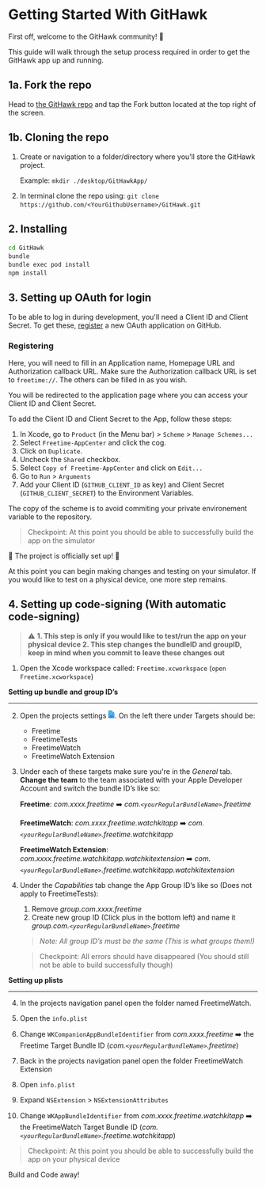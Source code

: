 # Getting Started With GitHawk
First off, welcome to the GitHawk community! 👋

This guide will walk through the setup process required in order to get the GitHawk app up and running.

## 1a. Fork the repo
Head to [the GitHawk repo](https://github.com/GitHawkApp/GitHawk) and tap the Fork button located at the top right of the screen. 
## 1b. Cloning the repo
1. Create or navigation to a folder/directory where you’ll store the GitHawk project.

	Example: `mkdir ./desktop/GitHawkApp/`

2. In terminal clone the repo using: `git clone https://github.com/<YourGithubUsername>/GitHawk.git`

## 2. Installing

```bash
cd GitHawk
bundle
bundle exec pod install
npm install
```

## 3. Setting up OAuth for login

To be able to log in during development, you'll need a Client ID and Client Secret.
To get these, [register](https://github.com/settings/applications/new) a new OAuth application on GitHub.

### Registering

Here, you will need to fill in an Application name, Homepage URL and Authorization callback URL.
Make sure the Authorization callback URL is set to `freetime://`. The others can be filled in as you wish.

You will be redirected to the application page where you can access your Client ID and Client Secret.

To add the Client ID and Client Secret to the App, follow these steps:

1. In Xcode, go to `Product` (in the Menu bar) > `Scheme` > `Manage Schemes...`
2. Select `Freetime-AppCenter` and click the cog.
3. Click on `Duplicate`.
4. Uncheck the `Shared` checkbox.
5. Select `Copy of Freetime-AppCenter` and click on `Edit...`
6. Go to `Run` > `Arguments`
7. Add your Client ID (`GITHUB_CLIENT_ID` as key) and Client Secret (`GITHUB_CLIENT_SECRET`) to the Environment Variables.

The copy of the scheme is to avoid commiting your private environement variable to the repository.

>   Checkpoint: At this point you should be able to successfully build the app on the simulator

🎉 The project is officially set up! 🎉 

At this point you can begin making changes and testing on your simulator.
If you would like to test on a physical device, one more step remains.

## 4. Setting up code-signing (With automatic code-signing)

> ⚠️ **1. This step is only if you would like to test/run the app on your physical device 2. This step changes the bundleID and groupID, keep in mind when you commit to leave these changes out**

1. Open the Xcode workspace called: `Freetime.xcworkspace`
(`open Freetime.xcworkspace`)


**Setting up bundle and group ID’s**
- - - -

2. Open the projects settings  ![](./Design/projectIcon.png).
On the left there under Targets should be:

	* Freetime
	* FreetimeTests
	* FreetimeWatch
	* FreetimeWatch Extension

3. Under each of these targets make sure you're in the _General_ tab. **Change the team** to the team associated with your Apple Developer Account and switch the bundle ID’s like so:

	**Freetime**: *com.xxxx.freetime* ➡️
	*com.`<yourRegularBundleName>`.freetime*

	**FreetimeWatch**: *com.xxxx.freetime.watchkitapp* ➡️
	*com.`<yourRegularBundleName>`.freetime.watchkitapp*

	**FreetimeWatch Extension**: *com.xxxx.freetime.watchkitapp.watchkitextension* ➡️ *com.`<yourRegularBundleName>`.freetime.watchkitapp.watchkitextension*

4. Under the _Capabilities_ tab change the App Group ID’s like so (Does not apply to FreetimeTests):

	1.  Remove *group.com.xxxx.freetime*
	2.  Create new group ID (Click plus in the bottom left) and name it *group.com.`<yourRegularBundleName>`.freetime*

	> *Note: All group ID’s must be the same (This is what groups them!)*

	> Checkpoint: All errors should have disappeared (You should still not be able to build successfully though)


**Setting up plists**
- - - -

4. In the projects navigation panel open the folder named FreetimeWatch.

1.  Open the `info.plist`
2.  Change `WKCompanionAppBundleIdentifier` from *com.xxxx.freetime* ➡️ the Freetime Target Bundle ID (*com.`<yourRegularBundleName>`.freetime*)
5. Back in the projects navigation panel open the folder FreetimeWatch Extension
1.  Open `info.plist`
2.  Expand `NSExtension` > `NSExtensionAttributes`
4.  Change `WKAppBundleIdentifier` from *com.xxxx.freetime.watchkitapp* ➡️ the FreetimeWatch Target Bundle ID (*com.`<yourRegularBundleName>`.freetime.watchkitapp*)

>   Checkpoint: At this point you should be able to successfully build the app on your physical device


Build and Code away!
